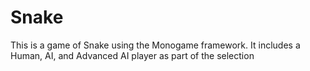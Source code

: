 # Snake

This is a game of Snake using the Monogame framework. It includes a Human, AI, and Advanced AI player as part of the selection
